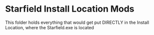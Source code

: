 # Starfield Install Location Mods
This folder holds everything that would get put DIRECTLY in the Install Location, where the Starfield.exe is located

